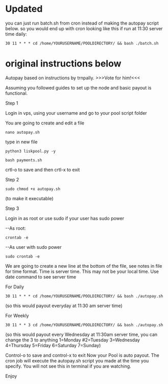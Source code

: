 # Updated

you can just run batch.sh from cron instead of making the autopay script below. 
so you would end up with cron looking like this if run at 11:30 server time daily:

    30 11 * * * cd /home/YOURUSERNAME/POOLDIRECTORY/ && bash ./batch.sh

# original instructions below

Autopay based on instructions by trnpally. >>>Vote for him!<<<

Assuming you followed guides to set up the node and basic payout is functional.

Step 1

Login in vps, using your username and go to your pool script folder

You are going to create and edit a file

    nano autopay.sh

type in new file

    python3 liskpool.py -y

    bash payments.sh

crtl-o to save and then crtl-x to exit

Step 2

    sudo chmod +x autopay.sh
    
(to make it executable)

Step 3

Login in as root or use sudo if your user has sudo power

--As root:

    crontab -e

--As user with sudo power

    sudo crontab -e
    
We are going to create a new line at the bottom of the file, see notes in file for time format. Time is server time. This may not be your local time. Use date command to see server time

For  Daily

    30 11 * * * cd /home/YOURUSERNAME/POOLDIRECTORY/ && bash ./autopay.sh

(so this would payout everyday at 11:30 am server time)

For Weekly

    30 11 * * 3 cd /home/YOURUSERNAME/POOLDIRECTORY/ && bash ./autopay.sh

(so this would payout every Wednesday at 11:30am server time, you can change 
the 3 to anything 1=Monday #2=Tuesday 3=Wednesday 4=Thursday 5=Friday 6=Saturday 7=Sunday)

Control-o to save and control-x to exit
Now your Pool is auto payout. The cron job will execute the autopay.sh script you made at the time you specify. You will not see this in terminal if you are watching.

Enjoy
